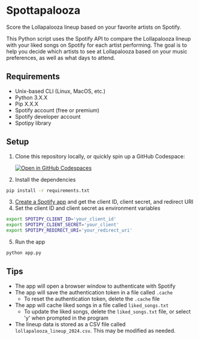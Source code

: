 # Spottapalooza

Score the Lollapalooza lineup based on your favorite artists on Spotify.

This Python script uses the Spotify API to compare the Lollapalooza lineup with your liked songs on Spotify for each artist performing. The goal is to help you decide which artists to see at Lollapalooza based on your music preferences, as well as what days to attend.

## Requirements

-   Unix-based CLI (Linux, MacOS, etc.)
-   Python 3.X.X
-   Pip X.X.X
-   Spotify account (free or premium)
-   Spotify developer account
-   Spotipy library

## Setup

1. Clone this repository locally, or quickly spin up a GitHub Codespace:

    [![Open in GitHub Codespaces](https://github.com/codespaces/badge.svg)](https://codespaces.new/ahkim3/Spottapalooza?quickstart=1)

2. Install the dependencies

```bash
pip install -r requirements.txt
```

3. [Create a Spotify app](https://developer.spotify.com/documentation/web-api/tutorials/getting-started#create-an-app:~:text=account%20set%20up.-,Create%20an%20app,-An%20app%20provides) and get the client ID, client secret, and redirect URI
4. Set the client ID and client secret as environment variables

```bash
export SPOTIPY_CLIENT_ID='your_client_id'
export SPOTIPY_CLIENT_SECRET='your_client'
export SPOTIPY_REDIRECT_URI='your_redirect_uri'
```

5. Run the app

```bash
python app.py
```

## Tips

-   The app will open a browser window to authenticate with Spotify
-   The app will save the authentication token in a file called `.cache`
    -   To reset the authentication token, delete the `.cache` file
-   The app will cache liked songs in a file called `liked_songs.txt`
    -   To update the liked songs, delete the `liked_songs.txt` file, or select 'y' when prompted in the program
-   The lineup data is stored as a CSV file called `lollapalooza_lineup_2024.csv`. This may be modified as needed.
